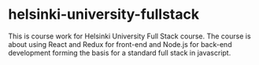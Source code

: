 # helsinki-university-fullstack

This is course work for Helsinki University Full Stack course. The course is about using React and Redux for front-end 
and Node.js for back-end development forming the basis for a standard full stack in javascript.
